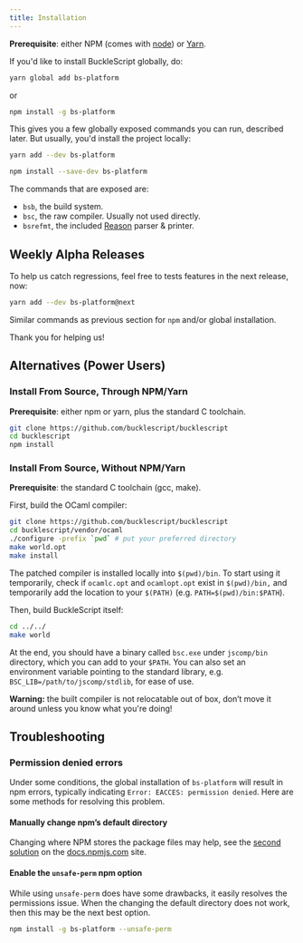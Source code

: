 ```yaml
---
title: Installation
---
```


**Prerequisite**: either NPM (comes with [node](https://nodejs.org/en/)) or [Yarn](https://yarnpkg.com/en/).

If you'd like to install BuckleScript globally, do:

```sh
yarn global add bs-platform
```

or

```sh
npm install -g bs-platform
```

This gives you a few globally exposed commands you can run, described later. But usually, you'd install the project locally:

```sh
yarn add --dev bs-platform
```

```sh
npm install --save-dev bs-platform
```

The commands that are exposed are:

- `bsb`, the build system.
- `bsc`, the raw compiler. Usually not used directly.
- `bsrefmt`, the included [Reason](https://reasonml.github.io) parser & printer.

## Weekly Alpha Releases

To help us catch regressions, feel free to tests features in the next release, now:

```sh
yarn add --dev bs-platform@next
```

Similar commands as previous section for `npm` and/or global installation.

Thank you for helping us!

## Alternatives (Power Users)

### Install From Source, Through NPM/Yarn

**Prerequisite**: either npm or yarn, plus the standard C toolchain.

```sh
git clone https://github.com/bucklescript/bucklescript
cd bucklescript
npm install
```

### Install From Source, Without NPM/Yarn

**Prerequisite**: the standard C toolchain (gcc, make).

First, build the OCaml compiler:

```sh
git clone https://github.com/bucklescript/bucklescript
cd bucklescript/vendor/ocaml
./configure -prefix `pwd` # put your preferred directory
make world.opt
make install
```

The patched compiler is installed locally into `$(pwd)/bin`. To start using it temporarily, check if `ocamlc.opt` and `ocamlopt.opt` exist in `$(pwd)/bin,` and temporarily add the location to your `$(PATH)` (e.g. `PATH=$(pwd)/bin:$PATH`).

Then, build BuckleScript itself:

```sh
cd ../../
make world
```

At the end, you should have a binary called `bsc.exe` under `jscomp/bin` directory, which you can add to your `$PATH`. You can also set an environment variable pointing to the standard library, e.g. `BSC_LIB=/path/to/jscomp/stdlib`, for ease of use.

**Warning:** the built compiler is not relocatable out of box, don’t move it around unless you know what you're doing!

## Troubleshooting

### Permission denied errors

Under some conditions, the global installation of `bs-platform` will result in npm errors, typically indicating `Error: EACCES: permission denied`. Here are some methods for resolving this problem.

#### Manually change npm’s default directory

Changing where NPM stores the package files may help, see the [second solution](https://docs.npmjs.com/resolving-eacces-permissions-errors-when-installing-packages-globally) on the [docs.npmjs.com](https://docs.npmjs.com/) site.

#### Enable the `unsafe-perm` npm option

While using `unsafe-perm` does have some drawbacks, it easily resolves the permissions issue. When the changing the default directory does not work, then this may be the next best option.

```sh
npm install -g bs-platform --unsafe-perm
```
